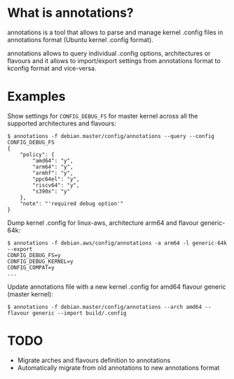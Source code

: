 What is annotations?
====================

annotations is a tool that allows to parse and manage kernel .config files
in annotations format (Ubuntu kernel .config format).

annotations allows to query individual .config options, architectures or
flavours and it allows to import/export settings from annotations format to
kconfig format and vice-versa.

Examples
========

Show settings for `CONFIG_DEBUG_FS` for master kernel across all the supported
architectures and flavours:
```
$ annotations -f debian.master/config/annotations --query --config CONFIG_DEBUG_FS
{
    "policy": {
        "amd64": "y",
        "arm64": "y",
        "armhf": "y",
        "ppc64el": "y",
        "riscv64": "y",
        "s390x": "y"
    },
    "note": "'required debug option'"
}
```

Dump kernel .config for linux-aws, architecture arm64 and flavour generic-64k:
```
$ annotations -f debian.aws/config/annotations -a arm64 -l generic-64k --export
CONFIG_DEBUG_FS=y
CONFIG_DEBUG_KERNEL=y
CONFIG_COMPAT=y
...
```

Update annotations file with a new kernel .config for amd64 flavour generic
(master kernel):
```
$ annotations -f debian.master/config/annotations --arch amd64 --flavour generic --import build/.config
```

TODO
====

 - Migrate arches and flavours definition to annotations
 - Automatically migrate from old annotations to new annotations format

